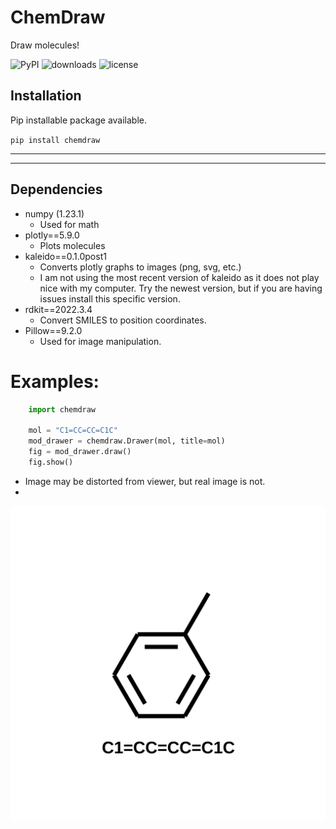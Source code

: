 # ChemDraw
Draw molecules!

![PyPI](https://img.shields.io/pypi/v/chemdraw)
![downloads](https://static.pepy.tech/badge/chemdraw)
![license](https://img.shields.io/github/license/dylanwal/chemdraw)


## Installation

Pip installable package available.

`pip install chemdraw`


---

---

## Dependencies

* numpy (1.23.1)
  * Used for math
* plotly==5.9.0
  * Plots molecules
* kaleido==0.1.0post1
  * Converts plotly graphs to images (png, svg, etc.)
  * I am not using the most recent version of kaleido as it does not play nice with my computer. Try the newest 
	version, but if you are having issues install this specific version. 
* rdkit==2022.3.4
  * Convert SMILES to position coordinates.
* Pillow==9.2.0
  * Used for image manipulation.
  
# Examples:

```python
    import chemdraw

    mol = "C1=CC=CC=C1C"
    mod_drawer = chemdraw.Drawer(mol, title=mol)
    fig = mod_drawer.draw()
    fig.show()
```
* Image may be distorted from viewer, but real image is not. 
* 
![example 1 image](./examples/imgs/example_1.svg)


